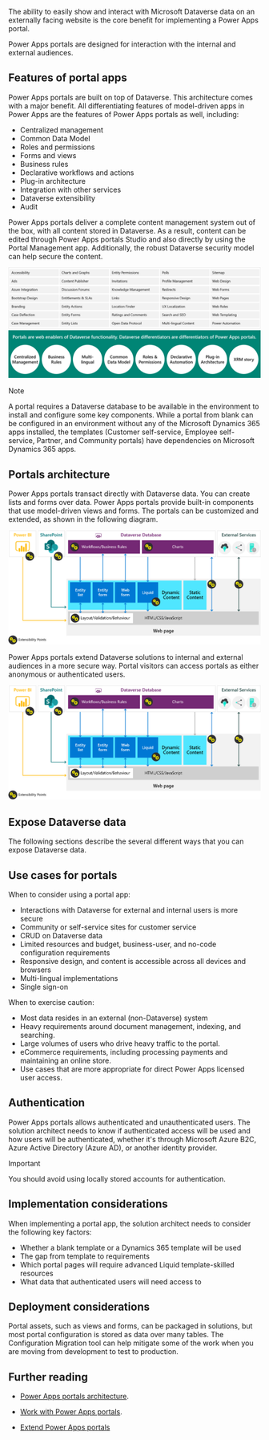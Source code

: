 The ability to easily show and interact with Microsoft Dataverse data on an externally facing website is the core benefit for implementing a Power Apps portal.

Power Apps portals are designed for interaction with the internal and external audiences. 

## Features of portal apps

Power Apps portals are built on top of Dataverse. This architecture comes with a major benefit. All differentiating features of model-driven apps in Power Apps are the features of Power Apps portals as well, including:

- Centralized management
- Common Data Model
- Roles and permissions
- Forms and views
- Business rules
- Declarative workflows and actions
- Plug-in architecture
- Integration with other services
- Dataverse extensibility
- Audit

Power Apps portals deliver a complete content management system out of the box, with all content stored in Dataverse. As a result, content can be edited through Power Apps portals Studio and also directly by using the Portal Management app. Additionally, the robust Dataverse security model can help secure the content.

![Diagram showing the features of Power Apps portals.](../media/7-portal-features.png)

> [!NOTE]
> A portal requires a Dataverse database to be available in the environment to install and configure some key components. While a portal from blank can be configured in an environment without any of the Microsoft Dynamics 365 apps installed, the templates (Customer self-service, Employee self-service, Partner, and Community portals) have dependencies on Microsoft Dynamics 365 apps.

## Portals architecture

Power Apps portals transact directly with Dataverse data. You can create lists and forms over data. Power Apps portals provide built-in components that use model-driven views and forms. The portals can be customized and extended, as shown in the following diagram.

![Diagram of Power Apps portals architecture.](../media/7-portal-architecture-1.png)

Power Apps portals extend Dataverse solutions to internal and external audiences in a more secure way. Portal visitors can access portals as either anonymous or authenticated users.

![Diagram of Power Apps portals architecture.](../media/7-portal-architecture-1.png)

## Expose Dataverse data

The following sections describe the several different ways that you can expose Dataverse data.

## Use cases for portals

When to consider using a portal app:

- Interactions with Dataverse for external and internal users is more secure
- Community or self-service sites for customer service
- CRUD on Dataverse data
- Limited resources and budget, business-user, and no-code configuration requirements
- Responsive design, and content is accessible across all devices and browsers
- Multi-lingual implementations
- Single sign-on

When to exercise caution:

- Most data resides in an external (non-Dataverse) system
- Heavy requirements around document management, indexing, and searching.
- Large volumes of users who drive heavy traffic to the portal.
- eCommerce requirements, including processing payments and maintaining an online store.
- Use cases that are more appropriate for direct Power Apps licensed user access.

## Authentication

Power Apps portals allows authenticated and unauthenticated users. The solution architect needs to know if authenticated access will be used and how users will be authenticated, whether it's through Microsoft Azure B2C, Azure Active Directory (Azure AD), or another identity provider.

> [!IMPORTANT]
> You should avoid using locally stored accounts for authentication.

## Implementation considerations

When implementing a portal app, the solution architect needs to consider the following key factors:

- Whether a blank template or a Dynamics 365 template will be used
- The gap from template to requirements
- Which portal pages will require advanced Liquid template-skilled resources
- What data that authenticated users will need access to

## Deployment considerations

Portal assets, such as views and forms, can be packaged in solutions, but most portal configuration is stored as data over many tables. The Configuration Migration tool can help mitigate some of the work when you are moving from development to test to production.

## Further reading

- [Power Apps portals architecture](https://docs.microsoft.com/learn/modules/portals-architecture/?azure-portal=true).

- [Work with Power Apps portals](https://docs.microsoft.com/learn/paths/work-power-apps-portals/?azure-portal=true).

- [Extend Power Apps portals](https://docs.microsoft.com/learn/paths/extend-power-apps-portals/)
